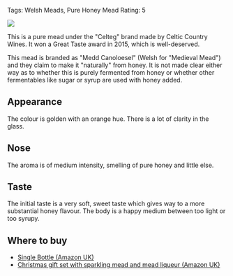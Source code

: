 Tags: Welsh Meads, Pure Honey Mead
Rating: 5

![](https://celticwines.co.uk/wp-content/uploads/2018/07/Wines03.jpg)

This is a pure mead under the "Celteg" brand made by
Celtic Country Wines. It won a Great Taste award in 2015, which is
well-deserved.

This mead is branded as "Medd Canoloesel" (Welsh for "Medieval Mead") and they claim to make it "naturally" from honey. It is not made clear either way as to whether this is purely fermented from honey or whether other fermentables like sugar or syrup are used with honey added.

## Appearance

The colour is golden with an orange hue. There is a lot of clarity in the glass.

## Nose

The aroma is of medium intensity, smelling of pure honey and little else.

## Taste

The initial taste is a very soft, sweet taste which gives way to a more substantial honey flavour. The body is a happy medium between too light or too syrupy.

## Where to buy

* [Single Bottle (Amazon UK)](https://www.amazon.co.uk/Celteg-Welsh-Mead-100-Natural/dp/B07GZTN819/ref=as_li_ss_tl?s=grocery&ie=UTF8&qid=1542751372&sr=1-4&keywords=Celteg&linkCode=ll1&tag=traditionalmead-21&linkId=9da431552081166dafb14e24258db3cf&language=en_GB)
* [Christmas gift set with sparkling mead and mead liqueur (Amazon UK)](https://www.amazon.co.uk/Mead-Christmas-Gift-Set-Made/dp/B07H36J7V8/ref=as_li_ss_tl?s=grocery&ie=UTF8&qid=1542751372&sr=1-1&keywords=Celteg&linkCode=ll1&tag=traditionalmead-21&linkId=73506c9d169ca147cdca4b3355d221a2&language=en_GB)